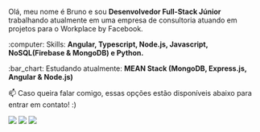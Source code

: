 
<p align="left">
  Olá, meu nome é Bruno e sou <strong>Desenvolvedor Full-Stack Júnior</strong> trabalhando atualmente em uma empresa de consultoria atuando em projetos para o Workplace by Facebook.<br>
</p>

<p align="left">
  :computer: Skills: <strong>Angular, Typescript, Node.js, Javascript, NoSQL(Firebase & MongoDB) e Python.</strong>
</p>

<p align="left">
  :bar_chart: Estudando atualmente: <strong>MEAN Stack (MongoDB, Express.js, Angular & Node.js)</strong>
</p>

<p align="left">
📫  Caso queira falar comigo, essas opções estão disponíveis abaixo para entrar em contato! :)
</p>

<p align="left">
<a href="mailto:bruno.lisa1200@gmail.com" alt="Gmail">
<img src="https://img.shields.io/badge/-bruno.lisa1200@gmail.com-e34c41?style=flat-square&labelColor=e34c41&logo=gmail&logoColor=white&link=bruno.lisa1200@gmail.com" /></a>
  
<a href="https://www.linkedin.com/in/bruno-limasa/" alt="Linkedin">
<img src="https://img.shields.io/badge/-Bruno%20Santos-blue?style=flat-square&logo=Linkedin&logoColor=white&link=https://www.linkedin.com/in/bruno-limasa/" /></a>

<a href="https://t.me/brunolima1200" alt="Telegram">
<img src="https://img.shields.io/badge/-@brunolima1200-blue?style=flat-square&logo=Telegram&logoColor=white&link=https://t.me/brunolima1200" /></a>
  
 </p>
 
 
